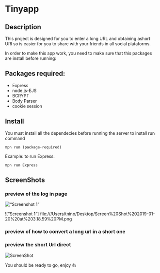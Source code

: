 # Tinyapp

## Description
This project is designed for you to enter a long URL and obtaining ashort URl so is easier for you to share with your friends in all social plataforms. 

In order to make this app work, you need to make sure that this packages are install before running: 

## Packages required: 
- Express
- node.js-EJS
- BCRYPT
- Body Parser
- cookie session

## Install 
You must install all the dependecies before running the server
to install run command  

```
mpn run (package-required)
``` 
Example: to run Express:

```
mpn run Express
``` 

## ScreenShots

### preview of the log in page
![“Screenshot 1”](https://github.com/lighthouse-labs/tinyapp/blob/master.docs.urls-page.png)

![“Screenshot 1”] file:///Users/tnino/Desktop/Screen%20Shot%202019-01-20%20at%203.18.59%20PM.png

### preview of how to convert a long url in a short one


### preview the short Url direct
![ScreenShot](https://www.expediagroup.com/brands/homeaway/)

You should be ready to go, enjoy :+1:

